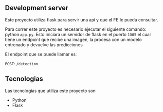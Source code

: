 ## Development server

 Este proyecto utiliza flask para servir una api y que el FE lo pueda consultar.

 Para correr este proyecto es necesario ejecutar el siguiente comando: python `app.py`. Esto iniciara un servidor de flask en el puerto `1005` el cual tiene un endpoint que recibe una imagen, la procesa con un modelo entrenado y devuelve las predicciones

El endpoint que se puede llamar es:

`POST`: `/detection`

## Tecnologias

  Las tecnologias que utiliza este proyecto son

- Python
- Flask